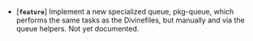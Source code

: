 * [**`feature`**] Implement a new specialized queue, pkg-queue, which performs the same tasks as the Divinefiles, but manually and via the queue helpers. Not yet documented.